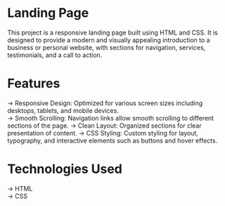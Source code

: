 # Landing Page

This project is a responsive landing page built using HTML and CSS. It is designed to provide a modern and visually appealing introduction to a business or personal website, with sections for navigation, services, testimonials, and a call to action.

# Features

-> Responsive Design: Optimized for various screen sizes including desktops, tablets, and mobile devices.       
-> Smooth Scrolling: Navigation links allow smooth scrolling to different sections of the page.
-> Clean Layout: Organized sections for clear presentation of content.
-> CSS Styling: Custom styling for layout, typography, and interactive elements such as buttons and hover effects.

# Technologies Used

-> HTML       
-> CSS
